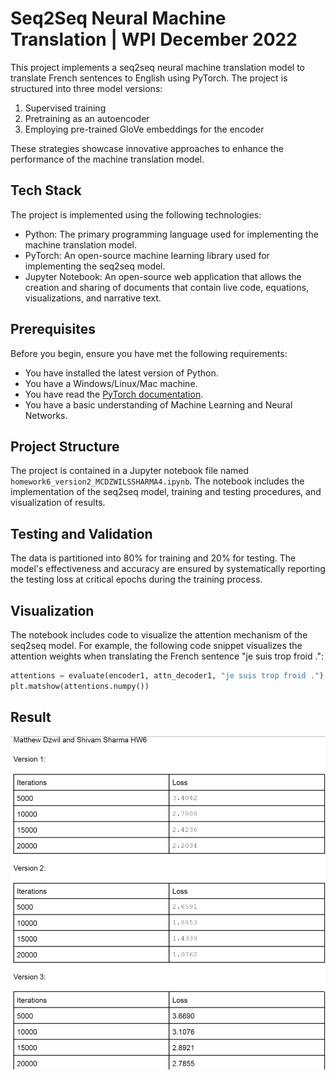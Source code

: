 # Seq2Seq Neural Machine Translation | WPI December 2022

This project implements a seq2seq neural machine translation model to translate French sentences to English using PyTorch. The project is structured into three model versions:

1. Supervised training
2. Pretraining as an autoencoder
3. Employing pre-trained GloVe embeddings for the encoder

These strategies showcase innovative approaches to enhance the performance of the machine translation model.

## Tech Stack

The project is implemented using the following technologies:

- Python: The primary programming language used for implementing the machine translation model.
- PyTorch: An open-source machine learning library used for implementing the seq2seq model.
- Jupyter Notebook: An open-source web application that allows the creation and sharing of documents that contain live code, equations, visualizations, and narrative text.

## Prerequisites

Before you begin, ensure you have met the following requirements:

- You have installed the latest version of Python.
- You have a Windows/Linux/Mac machine.
- You have read the [PyTorch documentation](https://pytorch.org/docs/stable/index.html).
- You have a basic understanding of Machine Learning and Neural Networks.

## Project Structure

The project is contained in a Jupyter notebook file named `homework6_version2_MCDZWILSSHARMA4.ipynb`. The notebook includes the implementation of the seq2seq model, training and testing procedures, and visualization of results.

## Testing and Validation

The data is partitioned into 80% for training and 20% for testing. The model's effectiveness and accuracy are ensured by systematically reporting the testing loss at critical epochs during the training process.

## Visualization

The notebook includes code to visualize the attention mechanism of the seq2seq model. For example, the following code snippet visualizes the attention weights when translating the French sentence "je suis trop froid .":

```python
attentions = evaluate(encoder1, attn_decoder1, "je suis trop froid .")
plt.matshow(attentions.numpy())
```
## Result

![Result](./Result.png)
